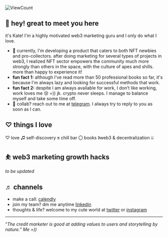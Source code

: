 
![ViewCount](http://bit.ly/Thomas-Github-Visits)

## 👋 hey! great to meet you here

it's Kate! I'm a highly motivated web3 marketing guru and I only do what I love.

- 🌱 currently, I'm developing a product that caters to both NFT newbies and pro-collectors. after doing marketing for several types of projects in web3, I realized NFT sector empowers the community much more strongly than others in the space, with the culture of apes and shills. more than happy to experience it!
- **fun fact 1:** although I've read more than 50 professional books so far, it's because I'm always lazy and looking for successful methods that work.
- **fun fact 2:** despite I am always available for work, I don’t like working, work loves me 😢 =)) jk. crypto never sleeps. I manage to balance myself and take some time off.
- 💼 collab? reach out to me at [telegram](https://t.me/katedaynee). I always try to reply to you as soon as I can.



## ♡ things I love

♡ love ♫ self-discovery 🔛 chill bar 〇 books 》web3 & decentralization ⌸ 

## ⛹️ web3 marketing growth hacks

*to be updated*

## ♬ channels

- make a call: [calendly](https://calendly.com/kate-seekhype/)
- join my team? dm me anytime [linkedin](https://bit.ly/3L6g2Xx)
- thoughts & life? welcome to my cute world at [twitter](https://twitter.com/katedaynee) or [instagram](http://bit.ly/3YcDg0T)

---

“*The credit marketer is good at adding values to users and storytelling by nature.” Me =))*
